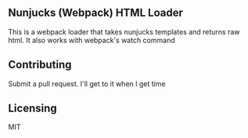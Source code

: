 Nunjucks (Webpack) HTML Loader
-----------------------

This is a webpack loader that takes nunjucks templates and returns raw html. It also works with webpack's watch command

Contributing
------------

Submit a pull request. I'll get to it when I get time

Licensing
---------

MIT